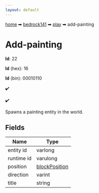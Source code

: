 ```yaml
---
layout: default
---
```


[home](/) ➡ [bedrock141](/protocol/bedrock141) ➡ [play](/protocol/bedrock141/play) ➡ add-painting

# Add-painting

**Id**: 22

**Id** (hex): 16

**Id** (bin): 00010110

✔️

✔️

Spawns a painting entity in the world.

## Fields

Name | Type
---|---
entity id | varlong
runtime id | varulong
position | [blockPosition](/protocol/bedrock141/types/block-position)
direction | varint
title | string

